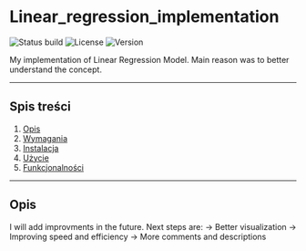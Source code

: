# Linear_regression_implementation

<!-- Przykład plakietek (badges) – usuń lub dodaj, jeśli potrzebujesz -->
![Status build](https://img.shields.io/github/actions/workflow/status/<user>/<repo>/build.yml)
![License](https://img.shields.io/github/license/<user>/<repo>)
![Version](https://img.shields.io/github/v/release/<user>/<repo>)

<!-- --------- KRÓTKI OPIS --------- -->
My implementation of Linear Regression Model. Main reason was to better understand the concept.  

---

## Spis treści
1. [Opis](#opis)
2. [Wymagania](#wymagania)
3. [Instalacja](#instalacja)
4. [Użycie](#użycie)
5. [Funkcjonalności](#funkcjonalności)

---

## Opis
I will add improvments in the future. Next steps are:
  -> Better visualization
  -> Improving speed and efficiency
  -> More comments and descriptions


